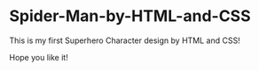 # Spider-Man-by-HTML-and-CSS

This is my first Superhero Character design by HTML and CSS!

Hope you like it!
